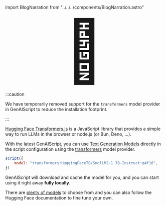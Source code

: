 import BlogNarration from "../../../components/BlogNarration.astro"

<BlogNarration />

<p style="text-align:center">
    <span style="font-size: 12rem;">🤗</span>
</p>

:::caution

We have temporarily removed support for the `transformers` model provider in GenAIScript to reduce
the installation footprint.

:::

[Hugging Face Transformers.js](https://huggingface.co/docs/transformers.js/index)
is a JavaScript library that provides a simple way to run LLMs in the browser or node.js (or Bun, Deno, ...).

With the latest GenAIScript, you can use [Text Generation Models](https://huggingface.co/tasks/text-generation#completion-generation-models) directly in the script configuration
using the [transformers](/genaiscript/getting-started/configuration#transformers) model provider.

```js 'model: "transformers:HuggingFaceTB/SmolLM2-1.7B-Instruct:q4f16"'
script({
    model: "transformers:HuggingFaceTB/SmolLM2-1.7B-Instruct:q4f16",
})
```

GenAIScript will download and cache the model for you, and you can start using it right away
**fully locally**.

There are [plenty of models](https://huggingface.co/models?pipeline_tag=text-generation&library=transformers.js) to choose from and you can also follow the Hugging Face documentation to fine tune your own.